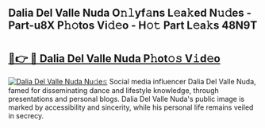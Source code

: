## Dalia Del Valle Nuda O𝚗𝚕yf𝚊ns L𝚎a𝚔ed N𝚞𝚍es - Part-u8X P𝚑𝚘tos Vi𝚍𝚎o - H𝚘𝚝 Part L𝚎a𝚔s 48N9T

# <h2><a href="http://kfa9nm.oniu.top/?m=Dalia+Del+Valle+Nuda">🔗👉 🔴 Dalia Del Valle Nuda P𝚑ot𝚘𝚜 V𝚒d𝚎o</a></h2>

[![Dalia Del Valle Nuda Nu𝚍e𝚜](https://i.imgur.com/0qMVB7G.gif)](http://kfa9nm.oniu.top/?m=Dalia+Del+Valle+Nuda)
Social media influencer Dalia Del Valle Nuda, famed for disseminating dance and lifestyle knowledge, through presentations and personal blogs. Dalia Del Valle Nuda's public image is marked by accessibility and sincerity, while his personal life remains veiled in secrecy.  
